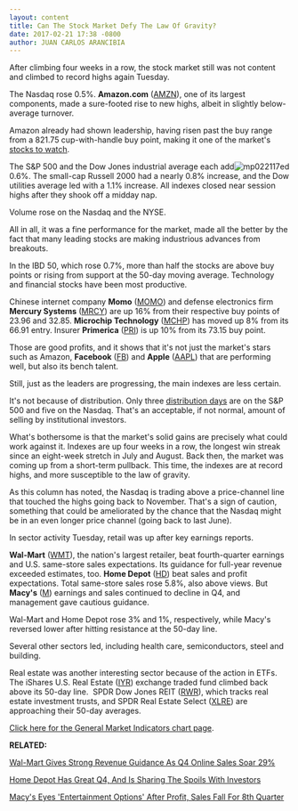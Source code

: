 ```yaml
---
layout: content
title: Can The Stock Market Defy The Law Of Gravity?
date: 2017-02-21 17:38 -0800
author: JUAN CARLOS ARANCIBIA
---
```











After climbing four weeks in a row, the stock market still was not content and climbed to record highs again Tuesday.


The Nasdaq rose 0.5%. **Amazon.com** ([AMZN](https://research.investors.com/quote.aspx?symbol=AMZN)), one of its largest components, made a sure-footed rise to new highs, albeit in slightly below-average turnover.


Amazon already had shown leadership, having risen past the buy range from a 821.75 cup-with-handle buy point, making it one of the market's [stocks to watch](https://www.investors.com/news/technology/fang-stocks-news-quotes-facebook-amazon-netflix-google/?yptr=yahoo).


The S&P 500 and the Dow Jones industrial average each add![mp022117](https://www.investors.com/wp-content/uploads/2017/02/MP022117-194x300.png)ed 0.6%. The small-cap Russell 2000 had a nearly 0.8% increase, and the Dow utilities average led with a 1.1% increase. All indexes closed near session highs after they shook off a midday nap.


Volume rose on the Nasdaq and the NYSE.


All in all, it was a fine performance for the market, made all the better by the fact that many leading stocks are making industrious advances from breakouts.


In the IBD 50, which rose 0.7%, more than half the stocks are above buy points or rising from support at the 50-day moving average. Technology and financial stocks have been most productive.


Chinese internet company **Momo** ([MOMO](https://research.investors.com/quote.aspx?symbol=MOMO)) and defense electronics firm **Mercury Systems** ([MRCY](https://research.investors.com/quote.aspx?symbol=MRCY)) are up 16% from their respective buy points of 23.96 and 32.85. **Microchip Technology** ([MCHP](https://research.investors.com/quote.aspx?symbol=MCHP)) has moved up 8% from its 66.91 entry. Insurer **Primerica** ([PRI](https://research.investors.com/quote.aspx?symbol=PRI)) is up 10% from its 73.15 buy point.


Those are good profits, and it shows that it's not just the market's stars such as Amazon, **Facebook** ([FB](https://research.investors.com/quote.aspx?symbol=FB)) and **Apple** ([AAPL](https://research.investors.com/quote.aspx?symbol=AAPL)) that are performing well, but also its bench talent.


Still, just as the leaders are progressing, the main indexes are less certain.


It's not because of distribution. Only three [distribution days](http://education.investors.com/lesson.aspx?id=735759&sourceid=735764) are on the S&P 500 and five on the Nasdaq. That's an acceptable, if not normal, amount of selling by institutional investors.


What's bothersome is that the market's solid gains are precisely what could work against it. Indexes are up four weeks in a row, the longest win streak since an eight-week stretch in July and August. Back then, the market was coming up from a short-term pullback. This time, the indexes are at record highs, and more susceptible to the law of gravity.


As this column has noted, the Nasdaq is trading above a price-channel line that touched the highs going back to November. That's a sign of caution, something that could be ameliorated by the chance that the Nasdaq might be in an even longer price channel (going back to last June).


In sector activity Tuesday, retail was up after key earnings reports.


**Wal-Mart** ([WMT](https://research.investors.com/quote.aspx?symbol=WMT)), the nation's largest retailer, beat fourth-quarter earnings and U.S. same-store sales expectations. Its guidance for full-year revenue exceeded estimates, too. **Home Depot** ([HD](https://research.investors.com/quote.aspx?symbol=HD)) beat sales and profit expectations. Total same-store sales rose 5.8%, also above views. But **Macy's** ([M](https://research.investors.com/quote.aspx?symbol=M)) earnings and sales continued to decline in Q4, and management gave cautious guidance.


Wal-Mart and Home Depot rose 3% and 1%, respectively, while Macy's reversed lower after hitting resistance at the 50-day line.


Several other sectors led, including health care, semiconductors, steel and building.


Real estate was another interesting sector because of the action in ETFs. The iShares U.S. Real Estate ([IYR](https://research.investors.com/quote.aspx?symbol=IYR)) exchange traded fund climbed back above its 50-day line.  SPDR Dow Jones REIT ([RWR](https://research.investors.com/quote.aspx?symbol=RWR)), which tracks real estate investment trusts, and SPDR Real Estate Select ([XLRE](https://research.investors.com/quote.aspx?symbol=XLRE)) are approaching their 50-day averages.


[Click here for the General Market Indicators chart page](https://www.investors.com/wp-content/uploads/2017/02/IBD2102152721GMI.pdf).


**RELATED:**


[Wal-Mart Gives Strong Revenue Guidance As Q4 Online Sales Soar 29%](https://www.investors.com/news/wal-mart-reports-q4-earnings/) 


[Home Depot Has Great Q4, And Is Sharing The Spoils With Investors](https://www.investors.com/news/home-depot-reports-fourth-quarter-earnings/)


[Macy's Eyes 'Entertainment Options' After Profit, Sales Fall For 8th Quarter](https://www.investors.com/news/macys-earnings/)




